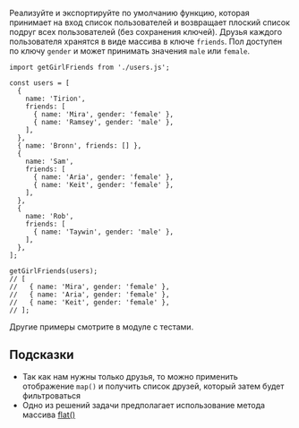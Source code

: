 Реализуйте и экспортируйте по умолчанию функцию, которая принимает на вход список пользователей и возвращает плоский список подруг всех пользователей (без сохранения ключей). Друзья каждого пользователя хранятся в виде массива в ключе `friends`. Пол доступен по ключу `gender` и может принимать значения `male` или `female`.

```
import getGirlFriends from './users.js';

const users = [
  {
    name: 'Tirion',
    friends: [
      { name: 'Mira', gender: 'female' },
      { name: 'Ramsey', gender: 'male' },
    ],
  },
  { name: 'Bronn', friends: [] },
  {
    name: 'Sam',
    friends: [
      { name: 'Aria', gender: 'female' },
      { name: 'Keit', gender: 'female' },
    ],
  },
  {
    name: 'Rob',
    friends: [
      { name: 'Taywin', gender: 'male' },
    ],
  },
];

getGirlFriends(users);
// [
//   { name: 'Mira', gender: 'female' },
//   { name: 'Aria', gender: 'female' },
//   { name: 'Keit', gender: 'female' },
// ];
```

Другие примеры смотрите в модуле с тестами.

## Подсказки

- Так как нам нужны только друзья, то можно применить отображение `map()` и получить список друзей, который затем будет фильтроваться
- Одно из решений задачи предполагает использование метода массива [flat()](https://developer.mozilla.org/en-US/docs/Web/JavaScript/Reference/Global_Objects/Array/flat)